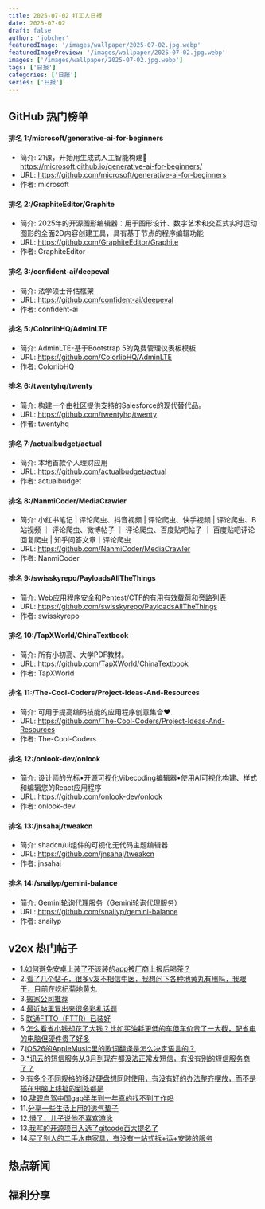 ```yaml
---
title: 2025-07-02 打工人日报
date: 2025-07-02
draft: false
author: 'jobcher'
featuredImage: '/images/wallpaper/2025-07-02.jpg.webp'
featuredImagePreview: '/images/wallpaper/2025-07-02.jpg.webp'
images: ['/images/wallpaper/2025-07-02.jpg.webp']
tags: ['日报']
categories: ['日报']
series: ['日报']
---
```


## GitHub 热门榜单

#### 排名 1:/microsoft/generative-ai-for-beginners
- 简介: 21课，开始用生成式人工智能构建🔗 https://microsoft.github.io/generative-ai-for-beginners/
- URL: https://github.com/microsoft/generative-ai-for-beginners
- 作者: microsoft 

#### 排名 2:/GraphiteEditor/Graphite
- 简介: 2025年的开源图形编辑器：用于图形设计、数字艺术和交互式实时运动图形的全面2D内容创建工具，具有基于节点的程序编辑功能
- URL: https://github.com/GraphiteEditor/Graphite
- 作者: GraphiteEditor 

#### 排名 3:/confident-ai/deepeval
- 简介: 法学硕士评估框架
- URL: https://github.com/confident-ai/deepeval
- 作者: confident-ai 

#### 排名 5:/ColorlibHQ/AdminLTE
- 简介: AdminLTE-基于Bootstrap 5的免费管理仪表板模板
- URL: https://github.com/ColorlibHQ/AdminLTE
- 作者: ColorlibHQ 

#### 排名 6:/twentyhq/twenty
- 简介: 构建一个由社区提供支持的Salesforce的现代替代品。
- URL: https://github.com/twentyhq/twenty
- 作者: twentyhq 

#### 排名 7:/actualbudget/actual
- 简介: 本地首款个人理财应用
- URL: https://github.com/actualbudget/actual
- 作者: actualbudget 

#### 排名 8:/NanmiCoder/MediaCrawler
- 简介: 小红书笔记 | 评论爬虫、抖音视频 | 评论爬虫、快手视频 | 评论爬虫、B站视频 ｜ 评论爬虫、微博帖子 ｜ 评论爬虫、百度贴吧帖子 ｜ 百度贴吧评论回复爬虫 | 知乎问答文章｜评论爬虫
- URL: https://github.com/NanmiCoder/MediaCrawler
- 作者: NanmiCoder 

#### 排名 9:/swisskyrepo/PayloadsAllTheThings
- 简介: Web应用程序安全和Pentest/CTF的有用有效载荷和旁路列表
- URL: https://github.com/swisskyrepo/PayloadsAllTheThings
- 作者: swisskyrepo 

#### 排名 10:/TapXWorld/ChinaTextbook
- 简介: 所有小初高、大学PDF教材。
- URL: https://github.com/TapXWorld/ChinaTextbook
- 作者: TapXWorld 

#### 排名 11:/The-Cool-Coders/Project-Ideas-And-Resources
- 简介: 可用于提高编码技能的应用程序创意集合❤.
- URL: https://github.com/The-Cool-Coders/Project-Ideas-And-Resources
- 作者: The-Cool-Coders 

#### 排名 12:/onlook-dev/onlook
- 简介: 设计师的光标•开源可视化Vibecoding编辑器•使用AI可视化构建、样式和编辑您的React应用程序
- URL: https://github.com/onlook-dev/onlook
- 作者: onlook-dev 

#### 排名 13:/jnsahaj/tweakcn
- 简介: shadcn/ui组件的可视化无代码主题编辑器
- URL: https://github.com/jnsahaj/tweakcn
- 作者: jnsahaj 

#### 排名 14:/snailyp/gemini-balance
- 简介: Gemini轮询代理服务（Gemini轮询代理服务）
- URL: https://github.com/snailyp/gemini-balance
- 作者: snailyp 

## v2ex 热门帖子

- 1.[如何避免安卓上装了不该装的app被厂商上报后喝茶？](https://www.v2ex.com/t/1142387#reply28)
- 2.[看了几个帖子，很多v友不相信中医，我想问下各种地黄丸有用吗，我眼干，目前在吃杞菊地黄丸](https://www.v2ex.com/t/1142383#reply22)
- 3.[搬家公司推荐](https://www.v2ex.com/t/1142384#reply8)
- 4.[最近站里冒出来很多彩礼话题](https://www.v2ex.com/t/1142391#reply7)
- 5.[联通FTTO（FTTR）已装好](https://www.v2ex.com/t/1142382#reply6)
- 6.[怎么看省小钱却花了大钱？比如买油耗更低的车但车价贵了一大截，配省电的电脑但硬件贵了好多](https://www.v2ex.com/t/1142390#reply5)
- 7.[iOS26的AppleMusic里的歌词翻译是怎么决定语言的？](https://www.v2ex.com/t/1142381#reply4)
- 8.[*讯云的短信服务从3月到现在都没法正常发短信，有没有别的短信服务商了？](https://www.v2ex.com/t/1142394#reply3)
- 9.[有多个不同规格的移动硬盘想同时使用，有没有好的办法整齐摆放，而不是插在电脑上线扯的到处都是](https://www.v2ex.com/t/1142386#reply2)
- 10.[辞职自驾中国gap半年到一年真的找不到工作吗](https://www.v2ex.com/t/1142392#reply2)
- 11.[分享一些生活上用的透气垫子](https://www.v2ex.com/t/1142388#reply1)
- 12.[懵了，儿子说他不喜欢游泳](https://www.v2ex.com/t/1142395#reply1)
- 13.[我写的开源项目入选了gitcode百大提名了](https://www.v2ex.com/t/1142396#reply0)
- 14.[买了别人的二手水电家具，有没有一站式拆+运+安装的服务](https://www.v2ex.com/t/1142397#reply0)
## 热点新闻

## 福利分享

